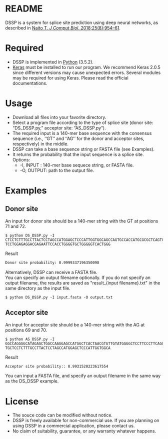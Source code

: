 README
===
DSSP is a system for splice site prediction using deep neural networks, as described in [Naito T. *J Comput Biol*. 2018;25(8):954–61](https://www.liebertpub.com/doi/pdfplus/10.1089/cmb.2018.0041).  
  
Required
===
* DSSP is implemented in [Python](https://www.python.org) (3.5.2).  
* [Keras](https://keras.io/) must be installed to run our program. We recommend Keras 2.0.5 since different versions may cause unexpected errors. Several modules may be required for using Keras. Please read the official documentations.
  
Usage
===
* Download all files into your favorite directory. 
* Select a program file according to the type of splice site (donor site: “DS_DSSP.py,” acceptor site: “AS_DSSP.py”).  
* The required input is a 140-mer base sequence with the consensus sequence (i.e., ‘‘GT’’ and ‘‘AG’’ for the donor and acceptor sites, respectively) in the middle. 
* DSSP can take a base sequence string or FASTA file (see Examples).
* It returns the probability that the input sequence is a splice site.  
Options:  
  * -I, INPUT : 140-mer base sequece string, or FASTA file.
  * -O, OUTPUT: path to the output file.
  
Examples
===
Donor site
---
An input for donor site should be a 140-mer string with the GT at positions 71 and 72.  
```
$ python DS_DSSP.py -I CTCCTCTTTGCCTTACTCCTAGCCATGGAGCTCCCATTGGTGGCAGCCAGTGCCACCATGCGCGCTCAGTGTAAGTATCATTCCCTCTCACTG
TCCTGGAGAGGACGAGAATTCCACCTGGGGTGCTGGGGGTCACTGGG
```
Result
```bash
Donor site probability: 0.9999337196350098
```

Alternatively, DSSP can receive a FASTA file.  
You can specify an output filename optionally. If you do not specify an output filename, the results are saved as "result_{input filename}.txt" in the same directory as the input file.
```
$ python DS_DSSP.py -I input.fasta -O output.txt 
```


Acceptor site
---
An input for acceptor site should be a 140-mer string with the AG at positions 69 and 70.  
```
$ python AS_DSSP.py -I GGCCAGGGGCATAGAGCTGGCCAAGGAGCCATGGCTCACTAACGTGTTGTATGGGGCTCCTTCCCTTCAGGTCCAGGCTCCTGCGTGAAGTGA
TGCTCCTCTTTGCCTTACTCCTAGCCATGGAGCTCCCATTGGTGGCA
```
Result
```bash
Acceptor site probability:: 0.9931520223617554
```
You can input a FASTA file, and specify an output filename in the same way as the DS_DSSP example.
  
License
===
* The souce code can be modified without notice.
* DSSP is freely available for non-commercial use. If you are planning on using DSSP in a commercial application, please contact us.  
* No claim of suitability, guarantee, or any warranty whatever happens.
